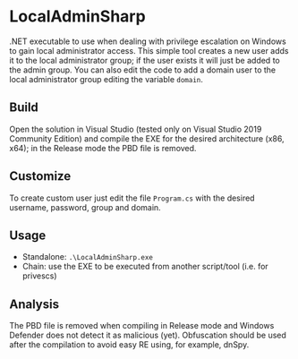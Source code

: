 # LocalAdminSharp
.NET executable to use when dealing with privilege escalation on Windows to gain local administrator access. This simple tool creates a new user adds it to the local administrator group; if the user exists it will just be added to the admin group.
You can also edit the code to add a domain user to the local administrator group editing the variable `domain`.

## Build
Open the solution in Visual Studio (tested only on Visual Studio 2019 Community Edition) and compile the EXE for the desired architecture (x86, x64); in the Release mode the PBD file is removed.

## Customize
To create custom user just edit the file `Program.cs` with the desired username, password, group and domain.

## Usage
* Standalone: `.\LocalAdminSharp.exe`
* Chain: use the EXE to be executed from another script/tool (i.e. for privescs)

## Analysis

The PBD file is removed when compiling in Release mode and Windows Defender does not detect it as malicious (yet). Obfuscation should be used after the compilation to avoid easy RE using, for example, dnSpy.
